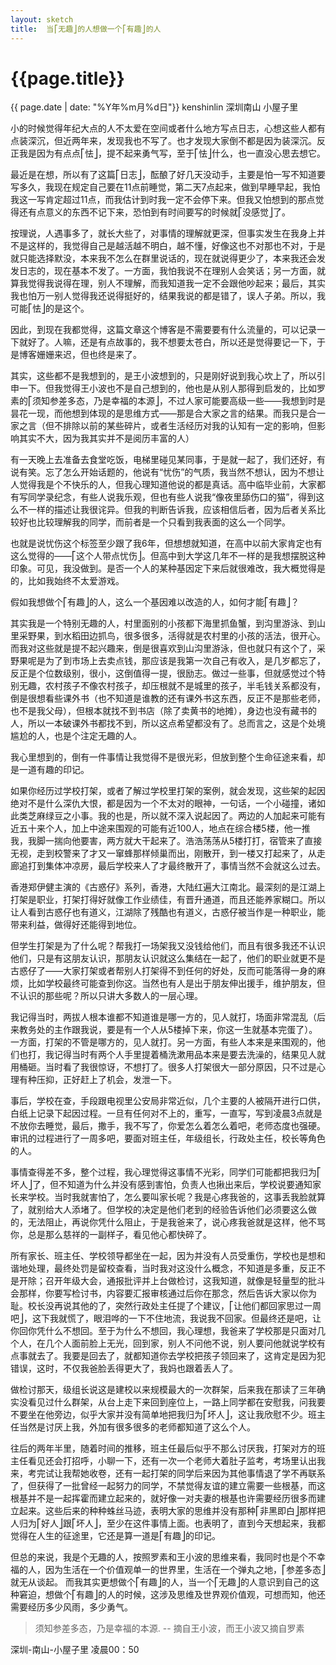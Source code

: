 ```yaml
---
layout: sketch
title:  当⎡无趣⎦的人想做一个⎡有趣⎦的人
---
```


# {{page.title}}
<div class="post-date">{{ page.date | date: "%Y年%m月%d日"}} kenshinlin 深圳南山 小屋子里</div>

小的时候觉得年纪大点的人不太爱在空间或者什么地方写点日志，心想这些人都有点装深沉，但近两年来，发现我也不写了。也才发现大家倒不都是因为装深沉。反正我是因为有点点⎡怯⎦，提不起来勇气写，至于⎡怯⎦什么，也一直没心思去想它。

最近是在想，所以有了这篇⎡日志⎦，酝酿了好几天没动手，主要是怕一写不知道要写多久，我现在规定自己要在11点前睡觉，第二天7点起来，做到早睡早起，我怕我这一写肯定超过11点，而我估计到时我一定不会停下来。但我又怕想到的那点觉得还有点意义的东西不记下来，恐怕到有时间要写的时候就⎡没感觉⎦了。

按理说，人遇事多了，就长大些了，对事情的理解就更深，但事实发生在我身上并不是这样的，我觉得自己是越活越不明白，越不懂，好像这也不对那也不对，于是就只能选择默没，本来我不怎么在群里说话的，现在就说得更少了，本来我还会发发日志的，现在基本不发了。一方面，我怕我说不在理别人会笑话；另一方面，就算我觉得我说得在理，别人不理解，而我知道我一定不会跟他吵起来；最后，其实我也怕万一别人觉得我还说得挺好的，结果我说的都是错了，误人子弟。所以，我可能⎡怯⎦的是这个。

因此，到现在我都觉得，这篇文章这个博客是不需要要有什么流量的，可以记录一下就好了。人嘛，还是有点故事的，我不想要太苍白，所以还是觉得要记一下，于是博客姗姗来迟，但也终是来了。

其实，这些都不是我想到的，是王小波想到的，只是刚好说到我心坎上了，所以引申一下。但我觉得王小波也不是自己想到的，他也是从别人那得到启发的，比如罗素的⎡须知参差多态，乃是幸福的本源⎦，不过人家可能要高级一些——我想到时是昙花一现，而他想到体现的是思维方式——那是合大家之言的结果。而我只是合一家之言（但不排除以前的某些碎片，或者生活经历对我的认知有一定的影响，但影响其实不大，因为我其实并不是阅历丰富的人）

有一天晚上去准备去食堂吃饭，电梯里碰见某同事，于是就一起了，我们还好，有说有笑。忘了怎么开始话题的，他说有“忧伤”的气质，我当然不想认，因为不想让人觉得我是个不快乐的人，但我心理知道他说的都是真话。高中临毕业前，大家都有写同学录纪念，有些人说我乐观，但也有些人说我“像夜里舔伤口的猫”，得到这么不一样的描述让我很诧异。但我的判断告诉我，应该相信后者，因为后者关系比较好也比较理解我的同学，而前者是一个只看到我表面的这么一个同学。

也就是说忧伤这个标签至少跟了我6年，但想想就知道，在高中以前大家肯定也有这么觉得的——⎡这个人带点忧伤⎦。但高中到大学这几年不一样的是我想摆脱这种印象。可见，我没做到。是否一个人的某种基因定下来后就很难改，我大概觉得是的，比如我始终不太爱游戏。

假如我想做个⎡有趣⎦的人，这么一个基因难以改造的人，如何才能⎡有趣⎦？

其实我是一个特别无趣的人，村里面别的小孩都下海里抓鱼蟹，到沟里游泳、到山里采野果，到水稻田边抓鸟，很多很多，活得就是农村里的小孩的活法，很开心。而我对这些就是提不起兴趣来，倒是很喜欢到山沟里游泳，但也就只有这个了，采野果呢是为了到市场上去卖点钱，那应该是我第一次自己有收入，是几岁都忘了，反正是个位数级别，很小，这倒值得一提，很励志。做过一些事，但就感觉过个特别无趣，农村孩子不像农村孩子，却压根就不是城里的孩子，半毛钱关系都没有，倒是很想看些课外书（也不知道是谁教的还有课外书这东西，反正不是那些老师，也不是我父母），但根本就找不到书店（除了卖黄书的地摊），身边也没有藏书的人，所以一本破课外书都找不到，所以这点希望都没有了。总而言之，这是个处境尴尬的人，也是个注定无趣的人。

我心里想到的，倒有一件事情让我觉得不是很光彩，但放到整个生命征途来看，却是一道有趣的印记。

如果你经历过学校打架，或者了解过学校里打架的案例，就会发现，这些架的起因绝对不是什么深仇大恨，都是因为一个不太对的眼神，一句话，一个小碰撞，诸如此类芝麻绿豆之小事。我的也是，所以就不深入说起因了。两边的人加起来可能有近五十来个人，加上中途来围观的可能有近100人，地点在综合楼5楼，他一推我，我脚一揣向他要害，两方就大干起来了。浩浩荡荡从5楼打打，宿管来了直接无视，走到校警来了才又一窜蜂那样倾巢而出，刚散开，到一楼又打起来了，从走廊追打到集体冲凉房，最后学校来人了才最终散开了，事情当然不会就这么过去。

香港郑伊健主演的《古惑仔》系列，香港，大陆红遍大江南北。最深刻的是江湖上打架是职业，打架打得好就像工作业绩佳，有晋升通道，而且还能养家糊口。所以让人看到古惑仔也有道义，江湖除了残酷也有道义，古惑仔被当作是一种职业，能带来利益，做得好还能得到地位。

但学生打架是为了什么呢？帮我打一场架我又没钱给他们，而且有很多我还不认识他们，只是有这朋友认识，那朋友认识就这么集结在一起了，他们的职业就更不是古惑仔了——大家打架或者帮别人打架得不到任何的好处，反而可能落得一身的麻烦，比如学校最终可能查到你这。当然也有人是出于朋友伸出援手，维护朋友，但不认识的那些呢？所以只讲大多数人的一层心理。

我记得当时，两拔人根本谁都不知道谁是哪一方的，见人就打，场面非常混乱（后来教务处的主作跟我说，要是有一个人从5楼掉下来，你这一生就基本完蛋了）。一方面，打架的不管是哪方的，见人就打。另一方面，有些人本来是来围观的，他们也打，我记得当时有两个人手里提着桶洗漱用品本来是要去洗澡的，结果见人就用桶砸。当时看了我很惊讶，不想打了。很多人打架很大一部分原因，只不过是心理有种压抑，正好赶上了机会，发泄一下。

事后，学校在查，手段跟电视里公安局非常近似，几个主要的人被隔开进行口供，白纸上记录下起因过程。一旦有任何对不上的，重写，一直写，写到凌晨3点就是不放你去睡觉，最后，撒手，我不写了，你爱怎么着怎么着吧，老师态度也强硬。审讯的过程进行了一周多吧，要面对班主任，年级组长，行政处主任，校长等角色的人。

事情查得差不多，整个过程，我心理觉得这事情不光彩，同学们可能都把我归为⎡坏人⎦了，但不知道为什么并没有感到害怕，负责人也揪出来后，学校说要通知家长来学校。当时我就害怕了，怎么要叫家长呢？我是心疼我爸的，这事丢我脸就算了，就别给大人添堵了。但学校的决定是他们老到的经验告诉他们必须要这么做的，无法阻止，再说你凭什么阻止，于是我爸来了，说心疼我爸就是这样，他不骂你，总是那么慈祥的一副样子，看见他心都快碎了。

所有家长、班主任、学校领导都坐在一起，因为并没有人员受重伤，学校也是想和谐地处理，最终处罚是留校查看，当时我对这没什么概念，不知道是多重，反正不是开除；召开年级大会，通报批评并上台做检讨，这我知道，就像是轻量型的批斗会那样，你要写检讨书，内容要汇报审核通过后你在那念，然后告诉大家以你为耻。校长没再说其他的了，突然行政处主任提了个建议，⎡让他们都回家思过一周吧⎦，这下我就慌了，眼泪哗的一下不住地流，我说我不回家。但最终还是吧，让你回你凭什么不想回。至于为什么不想回，我心理想，我爸来了学校那是只面对几个人，在几个人面前脸上无光，回到家，别人不问他不说，别人要问他就说学校有点事就去了。我要是回去了，就都知道你去学校把孩子领回来了，这肯定是因为犯错误，这时，不仅我爸脸丢得更大了，我妈也跟着丢人了。

做检讨那天，级组长说这是建校以来规模最大的一次群架，后来我在那读了三年确实没看见过什么群架，从台上走下来回到座位上，一路上同学都在安慰我，问我要不要坐在他旁边，似乎大家并没有简单地把我归为⎡坏人⎦，这让我欣慰不少。班主任当然是讨厌上我，外加有很多很多的老师都知道了这么个人。

往后的两年半里，随着时间的推移，班主任最后似乎不那么讨厌我，打架对方的班主任看见还会打招呼，小聊一下，还有一次一个老师大着肚子监考，考场里认出我来，考完试让我帮她收卷，还有一起打架的同学后来因为其他事情退了学不再联系了，但获得了一批曾经一起努力的同学，不禁觉得友谊的建立需要一些根基，而这根基并不是一起挥霍而建立起来的，就好像一对夫妻的根基也许需要经历很多而建立起来。这些后来的种种蛛丝马迹，表明大家的思维并没有那种⎡非黑即白⎦那样把人归为⎡好人⎦跟⎡坏人⎦，至少在这件事情上面。也表明了，直到今天想起来，我都觉得在人生的征途里，它还是算一道是⎡有趣⎦的印记。

但总的来说，我是个无趣的人，按照罗素和王小波的思维来看，我同时也是个不幸福的人，因为生活在一个价值观单一的世界里，生活在一个弹丸之地，⎡参差多态⎦就无从谈起。
而我其实更想做个⎡有趣⎦的人，当一个⎡无趣⎦的人意识到自己的这种窘迫，想做个⎡有趣⎦的人的时候，这涉及思维及世界观价值观，可想而知，他还需要经历多少风雨，多少勇气。

> 须知参差多态，乃是幸福的本源. 
> -- 摘自王小波，而王小波又摘自罗素

深圳-南山-小屋子里 凌晨00：50









